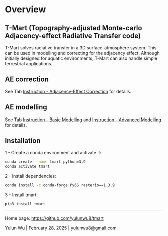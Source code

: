 # Overview

## T-Mart (Topography-adjusted Monte-carlo Adjacency-effect Radiative Transfer code)

T-Mart solves radiative transfer in a 3D surface-atmosphere system. This can be used in modelling and correcting for the adjacency effect. Although initially designed for aquatic environments, T-Mart can also handle simple terrestrial applications.


## AE correction

See Tab <a href="https://tmart-rtm.github.io/ins_aec.html" target="_blank">Instruction - Adjacency-Effect Correction</a> for details.


## AE modelling 

See Tab <a href="https://tmart-rtm.github.io/ins_basic.html" target="_blank">Instruction - Basic Modelling</a> and <a href="https://tmart-rtm.github.io/ins_advanced.html" target="_blank">Instruction - Advanced Modelling</a> for details.


## Installation 

1 - Create a conda environment and activate it: 

```bash
conda create --name tmart python=3.9
conda activate tmart
```

2 - Install dependencies: 

```bash
conda install -c conda-forge Py6S rasterio==1.3.9
```

3 - Install tmart: 

```bash
pip3 install tmart
```


---

Home page: <a href="https://github.com/yulunwu8/tmart" target="_blank">https://github.com/yulunwu8/tmart</a>

Yulun Wu | February 28, 2025 | [yulunwu8@gmail.com](mailto:yulunwu8@gmail.com)








